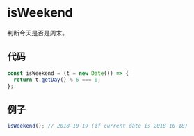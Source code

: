 # isWeekend

判断今天是否是周末。

## 代码

```js
const isWeekend = (t = new Date()) => {
  return t.getDay() % 6 === 0;
};
```

## 例子

```js
isWeekend(); // 2018-10-19 (if current date is 2018-10-18)
```
